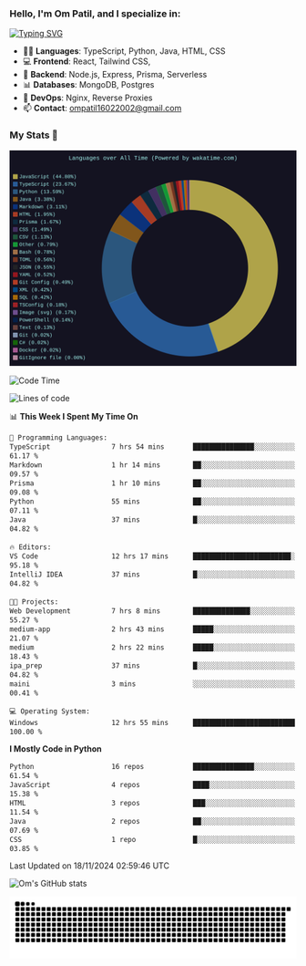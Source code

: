 <h3>Hello, I'm Om Patil, and I specialize in:</h3>

[![Typing SVG](https://readme-typing-svg.demolab.com?font=Fira+Code&pause=1000&color=00F7F6&width=435&lines=Full+Stack+Developer;Node.js+Backend+Developer;React+Frontend+Developer)](https://git.io/typing-svg)

<ul>
  <li>👨‍💻 <strong>Languages</strong>: TypeScript, Python, Java, HTML, CSS</li>
  <li>💻 <strong>Frontend</strong>: React, Tailwind CSS,  </li>
  <li>🦄 <strong>Backend</strong>: Node.js, Express, Prisma, Serverless </li>
  <li>📊 <strong>Databases</strong>: MongoDB, Postgres</li>
  <li>🚀 <strong>DevOps</strong>: Nginx, Reverse Proxies</li>
  <li>📫 <strong>Contact</strong>: <a href="mailto:ompatil16022002@gmail.com">ompatil16022002@gmail.com</a></li>
</ul>


<h3>My Stats 💯</h3>

<img src="wakatime-stats.svg" alt="Wakatime Stats" width="600"/>

<!--  [![Top Langs](https://github-readme-stats.vercel.app/api/top-langs/?username=9OmP&layout=compact&theme=radical)](https://github.com/anuraghazra/github-readme-stats) -->

<!--START_SECTION:waka-->
![Code Time](http://img.shields.io/badge/Code%20Time-106%20hrs%2015%20mins-blue)

![Lines of code](https://img.shields.io/badge/From%20Hello%20World%20I%27ve%20Written-1.5%20million%20lines%20of%20code-blue)

📊 **This Week I Spent My Time On** 

```text
💬 Programming Languages: 
TypeScript               7 hrs 54 mins       ███████████████░░░░░░░░░░   61.17 % 
Markdown                 1 hr 14 mins        ██░░░░░░░░░░░░░░░░░░░░░░░   09.57 % 
Prisma                   1 hr 10 mins        ██░░░░░░░░░░░░░░░░░░░░░░░   09.08 % 
Python                   55 mins             ██░░░░░░░░░░░░░░░░░░░░░░░   07.11 % 
Java                     37 mins             █░░░░░░░░░░░░░░░░░░░░░░░░   04.82 % 

🔥 Editors: 
VS Code                  12 hrs 17 mins      ████████████████████████░   95.18 % 
IntelliJ IDEA            37 mins             █░░░░░░░░░░░░░░░░░░░░░░░░   04.82 % 

🐱‍💻 Projects: 
Web Development          7 hrs 8 mins        ██████████████░░░░░░░░░░░   55.27 % 
medium-app               2 hrs 43 mins       █████░░░░░░░░░░░░░░░░░░░░   21.07 % 
medium                   2 hrs 22 mins       █████░░░░░░░░░░░░░░░░░░░░   18.43 % 
ipa_prep                 37 mins             █░░░░░░░░░░░░░░░░░░░░░░░░   04.82 % 
maini                    3 mins              ░░░░░░░░░░░░░░░░░░░░░░░░░   00.41 % 

💻 Operating System: 
Windows                  12 hrs 55 mins      █████████████████████████   100.00 % 
```

**I Mostly Code in Python** 

```text
Python                   16 repos            ███████████████░░░░░░░░░░   61.54 % 
JavaScript               4 repos             ████░░░░░░░░░░░░░░░░░░░░░   15.38 % 
HTML                     3 repos             ███░░░░░░░░░░░░░░░░░░░░░░   11.54 % 
Java                     2 repos             ██░░░░░░░░░░░░░░░░░░░░░░░   07.69 % 
CSS                      1 repo              █░░░░░░░░░░░░░░░░░░░░░░░░   03.85 % 
```




 Last Updated on 18/11/2024 02:59:46 UTC
<!--END_SECTION:waka-->

![Om's GitHub stats](https://github-readme-stats.vercel.app/api?username=9OmP&show_icons=true&theme=radical)

![snake gif](https://github.com/9OmP/9OmP/blob/output/github-contribution-grid-snake-dark.svg)


